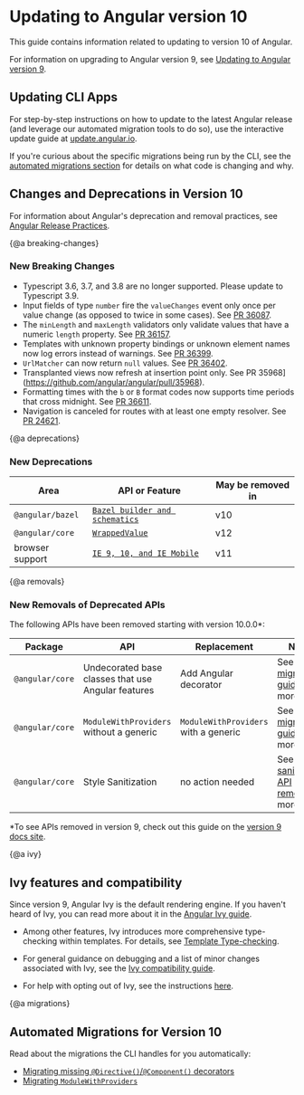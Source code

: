 # Updating to Angular version 10

This guide contains information related to updating to version 10 of Angular.

<div class="alert is-helpful">

For information on upgrading to Angular version 9, see [Updating to Angular version 9](https://v9.angular.io/guide/updating-to-version-9).

</div>

## Updating CLI Apps

For step-by-step instructions on how to update to the latest Angular release (and leverage our automated migration tools to do so), use the interactive update guide at [update.angular.io](https://update.angular.io).

If you're curious about the specific migrations being run by the CLI, see the [automated migrations section](#migrations) for details on what code is changing and why.

## Changes and Deprecations in Version 10

<div class="alert is-helpful">

   For information about Angular's deprecation and removal practices, see [Angular Release Practices](guide/releases#deprecation-practices "Angular Release Practices: Deprecation practices").

</div>

{@a breaking-changes}
### New Breaking Changes

* Typescript 3.6, 3.7, and 3.8 are no longer supported. Please update to Typescript 3.9.
* Input fields of type `number` fire the `valueChanges` event only once per value change (as opposed to twice in some cases). See [PR 36087](https://github.com/angular/angular/pull/36087).
* The `minLength` and `maxLength` validators only validate values that have a numeric `length` property. See [PR 36157](https://github.com/angular/angular/pull/36157).
* Templates with unknown property bindings or unknown element names now log errors instead of warnings. See [PR 36399](https://github.com/angular/angular/pull/36399).
* `UrlMatcher` can now return `null` values. See [PR 36402](https://github.com/angular/angular/pull/36402).
* Transplanted views now refresh at insertion point only. See PR 35968](https://github.com/angular/angular/pull/35968).
* Formatting times with the `b` or `B` format codes now supports time periods that cross midnight. See [PR 36611](https://github.com/angular/angular/pull/36611).
* Navigation is canceled for routes with at least one empty resolver. See [PR 24621](https://github.com/angular/angular/pull/24621).

{@a deprecations}
### New Deprecations

| Area                          | API or Feature                                                                 | May be removed in |
| ----------------------------- | ---------------------------------------------------------------------------    | ----------------- |
| `@angular/bazel`              | [`Bazel builder and schematics`](guide/deprecations#bazelbuilder)                            | v10 |
| `@angular/core`               | [`WrappedValue`](guide/deprecations#wrapped-value)                                     | <!--v10--> v12 |
| browser support               | [`IE 9, 10, and IE Mobile`](guide/deprecations#ie-9-10-and-ie-mobile-support) | <!--v10--> v11 |


{@a removals}
### New Removals of Deprecated APIs

The following APIs have been removed starting with version 10.0.0*:

| Package          | API            | Replacement | Notes |
| ---------------- | -------------- | ----------- | ----- |
| `@angular/core`  | Undecorated base classes that use Angular features | Add Angular decorator | See [migration guide](guide/migration-undecorated-classes) for more info |
| `@angular/core`  | `ModuleWithProviders` without a generic             | `ModuleWithProviders` with a generic | See [migration guide](guide/migration-module-with-providers) for more info |
| `@angular/core`  | Style Sanitization | no action needed | See [style sanitization API removal](/guide/deprecations#style-sanitization) for more info

*To see APIs removed in version 9, check out this guide on the [version 9 docs site](https://v9.angular.io/guide/deprecations#removed).

{@a ivy}

## Ivy features and compatibility

Since version 9, Angular Ivy is the default rendering engine. If you haven't heard of Ivy, you can read more about it in the [Angular Ivy guide](guide/ivy).

* Among other features, Ivy introduces more comprehensive type-checking within templates. For details, see [Template Type-checking](guide/template-typecheck).

* For general guidance on debugging and a list of minor changes associated with Ivy, see the [Ivy compatibility guide](guide/ivy-compatibility).

* For help with opting out of Ivy, see the instructions [here](guide/ivy#opting-out-of-angular-ivy).

{@a migrations}
## Automated Migrations for Version 10

Read about the migrations the CLI handles for you automatically:

* [Migrating missing `@Directive()`/`@Component()` decorators](guide/migration-undecorated-classes)
* [Migrating `ModuleWithProviders`](guide/migration-module-with-providers)
